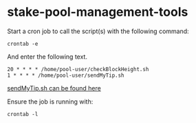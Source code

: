 # stake-pool-management-tools

Start a cron job to call the script(s) with the following command:

`crontab -e`

And enter the following text.

```
20 * * * * /home/pool-user/checkBlockHeight.sh
1 * * * * /home/pool-user/sendMyTip.sh
```

[sendMyTip.sh can be found here](https://github.com/papacarp/pooltool.io/blob/master/sendmytip/shell/sendmytip.sh)

Ensure the job is running with:

`crontab -l`




